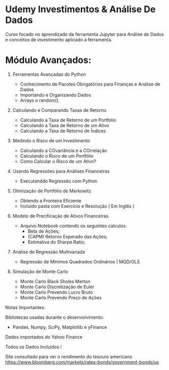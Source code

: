 # Udemy Investimentos & Análise De Dados
Curso focado no aprendizado da ferramenta Jupyter para Análise de Dados e conceitos de investimento aplicado a ferramenta.

# Módulo Avançados:

1. Ferramentas Avançadas do Python
   * Conhecimento de Pacotes Obrigatórios para Finanças e Análise de Dados
   * Importando e Organizando Dados
   * Arrays e random()

2. Calculando e Comparando Taxas de Retorno
   * Calculando a Taxa de Retorno de um Portfolio
   * Calculando a Taxa de Retorno de um Ativo
   * Calculando a Taxa de Retorno de Índices

3. Medindo o Risco de um Investimento
   * Calculando a COvariância e a COrrelação
   * Calculando o Risco de um Portfólio
   * Como Calcular o Risco de um Ativo?
  
4. Usando Regressões para Análises Financeiras
   * Executanddo Regressão com Python

5. Otimização de Portfólio de Markowitz
   * Obtendo a Fronteira Eficiente
   * Incluido pasta com Exercício e Resolução ( Em Inglês )

6. Modelo de Precificação de Ativos Financeiras
   * Arquivo Notebook contendo os seguintes calculos:
     * Beta de Ações;
     * (CAPM) Retorno Esperado das Ações;
     * Estimativa do Sharpe Ratio;

7. Análise de Regressão Multivariada
   * Regressão de Minimos Quadrados Ordinários | MQD/OLS

8. Simulação de Monte Carlo
   * Monte Carlo Black Sholes Merton
   * Monte Carlo Discretização de Euler
   * Monte Carlo Prevendo Lucro Bruto
   * Monte Carlo Prevendo Preço de Ações

Notas Importantes:

Bibliotecas usadas durante o desenvolvimento:
  * Pandas, Numpy, SciPy, Matplotlib e yFinance

Dados importados do Yahoo Finance

Todos os Dados Incluidos !

Site consultado para ver o rendimento do tesouro americano https://www.bloomberg.com/markets/rates-bonds/government-bonds/us






